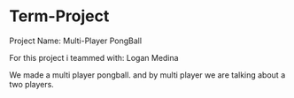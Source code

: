 # Term-Project

Project Name: Multi-Player PongBall

For this project i teammed with: Logan Medina 

We made a multi player pongball. and by multi player we are talking about a two players.


